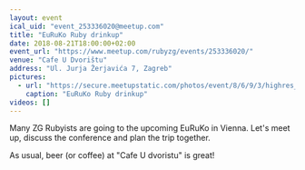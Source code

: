 ```yaml
---
layout: event
ical_uid: "event_253336020@meetup.com"
title: "EuRuKo Ruby drinkup"
date: 2018-08-21T18:00:00+02:00
event_url: "https://www.meetup.com/rubyzg/events/253336020/"
venue: "Cafe U Dvorištu"
address: "Ul. Jurja Žerjavića 7, Zagreb"
pictures:
  - url: "https://secure.meetupstatic.com/photos/event/8/6/9/3/highres_473374451.jpeg"
    caption: "EuRuKo Ruby drinkup"
videos: []
---
```


Many ZG Rubyists are going to the upcoming EuRuKo in Vienna. Let's meet up, discuss the conference and plan the trip together.
  
As usual, beer (or coffee) at "Cafe U dvoristu" is great!